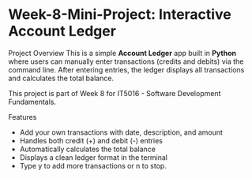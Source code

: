 # Week-8-Mini-Project: Interactive Account Ledger
Project Overview
This is a simple **Account Ledger** app built in **Python** where users can manually enter transactions (credits and debits) via the command line.
After entering entries, the ledger displays all transactions and calculates the total balance.

This project is part of Week 8 for IT5016 - Software Development Fundamentals.

Features
- Add your own transactions with date, description, and amount
- Handles both credit (+) and debit (-) entries
- Automatically calculates the total balance
- Displays a clean ledger format in the terminal
- Type y to add more transactions or n to stop.
